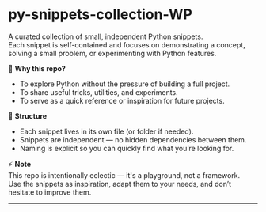 # py-snippets-collection-WP

A curated collection of small, independent Python snippets.  
Each snippet is self-contained and focuses on demonstrating a concept, solving a small problem, or experimenting with Python features.

🚀 **Why this repo?**  
- To explore Python without the pressure of building a full project.  
- To share useful tricks, utilities, and experiments.  
- To serve as a quick reference or inspiration for future projects.  

📂 **Structure**  
- Each snippet lives in its own file (or folder if needed).  
- Snippets are independent — no hidden dependencies between them.  
- Naming is explicit so you can quickly find what you’re looking for.   

⚡ **Note**  
This repo is intentionally eclectic — it's a playground, not a framework.  
Use the snippets as inspiration, adapt them to your needs, and don’t hesitate to improve them.  


---

<!--
{
  "haveSubReadMe": true,
  "authorVerified": false,
  "experimentalMode": "enabled",
  "lastUpdate": "2025-09-20"
}
-->
